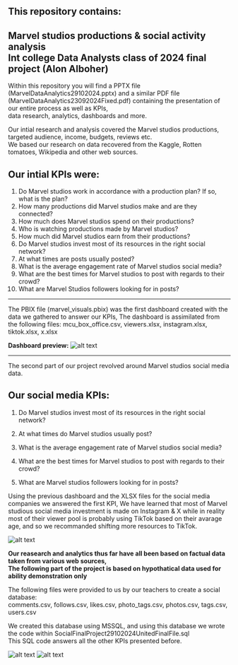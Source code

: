 This repository contains:
----------------------------------------------------------
Marvel studios productions & social activity analysis
<br>
Int college Data Analysts class of 2024 final project (Alon Alboher)
----------------------------------------------------------

Within this repository you will find a PPTX file (MarvelDataAnalytics29102024.pptx) 
and a similar PDF file (MarvelDataAnalytics23092024Fixed.pdf) containing the presentation of our entire process as well as KPIs,
<br>
data research, analytics, dashboards and more.

Our intial research and analysis covered the Marvel studios productions, targeted audience, income, budgets, reviews etc.
<br>
We based our research on data recovered from the Kaggle, Rotten tomatoes, Wikipedia and other web sources.

Our intial KPIs were:
---------------------
1. Do Marvel studios work in accordance with a production plan? If so, what is the plan?
2. How many productions did Marvel studios make and are they connected?
3. How much does Marvel studios spend on their productions?
4. Who is watching productions made by Marvel studios?
5. How much did Marvel studios earn from their productions?
6. Do Marvel studios invest most of its resources in the right social network?
7. At what times are posts usually posted?
8. What is the average engagement rate of Marvel studios social media?
9. What are the best times for Marvel studios to post with regards to their crowd?
10. What are Marvel Studios followers looking for in posts?

-----------------------------------------------------------------------------------

The PBIX file (marvel_visuals.pbix) was the first dashboard created with the data we gathered to answer our KPIs,
The dashboard is assimilated from the following files:
mcu_box_office.csv, viewers.xlsx, instagram.xlsx, tiktok.xlsx, x.xlsx

**Dashboard preview:**
![alt text](https://static.wixstatic.com/media/8e190f_0adfc9f8c7734b0bb687fe7ea12947f7~mv2.jpg/v1/fill/w_1480,h_832,al_c,q_85,usm_0.66_1.00_0.01,enc_auto/8e190f_0adfc9f8c7734b0bb687fe7ea12947f7~mv2.jpg)

-----------------------------------------------------------------------------------

The second part of our project revolved around Marvel studios social media data.

Our social media KPIs:
-----------------------
1. Do Marvel studios invest most of its resources in the right social network?

2. At what times do Marvel studios usually post?

3. What is the average engagement rate of Marvel studios social media?

4. What are the best times for Marvel studios to post with regards to their crowd?

5. What are Marvel studios followers looking for in posts?

Using the previous dashboard and the XLSX files for the social media companies we answered the first KPI,
We have learned that most of Marvel studious social media investment is made on Instagram & X while in reality most
of their viewer pool is probably using TikTok based on their avarage age, and so we recommanded shifting more resources to TikTok.

![alt text](https://static.wixstatic.com/media/8e190f_58a0a4a92a264030957065c8ec1680b2~mv2.png/v1/fill/w_1480,h_832,al_c,q_90,usm_0.66_1.00_0.01,enc_auto/8e190f_58a0a4a92a264030957065c8ec1680b2~mv2.png)

**Our reasearch and analytics thus far have all been based on factual data taken from various web sources,**
<br>
**The following part of the project is based on hypothatical data used for ability demonstration only**

The following files were provided to us by our teachers to create a social database:
<br>
comments.csv, follows.csv, likes.csv, photo_tags.csv, photos.csv, tags.csv, users.csv

We created this database using MSSQL, and using this database we wrote the code within SocialFinalProject29102024UnitedFinalFile.sql
<br>
This SQL code answers all the other KPIs presented before.

![alt text](https://static.wixstatic.com/media/8e190f_0efaf64d13f64434be8ec358214d2715~mv2.png/v1/fill/w_1480,h_836,al_c,q_90,usm_0.66_1.00_0.01,enc_auto/8e190f_0efaf64d13f64434be8ec358214d2715~mv2.png)
![alt text](https://cdn.discordapp.com/attachments/1217773850217939087/1309113955095941160/SQL1.jpg?ex=674066e1&is=673f1561&hm=6e005646822210c655c910854f94a344062e4b5dec889bf4342d5d6a1616786e&)

